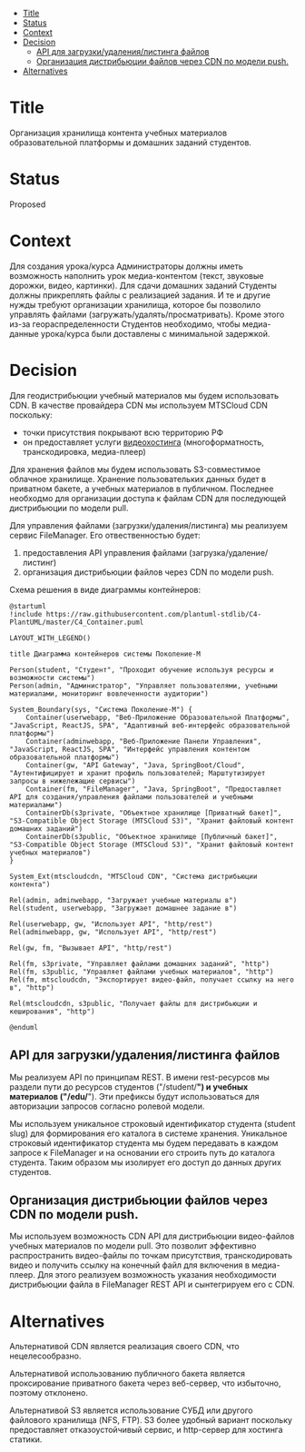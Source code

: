 - [Title](#title)
- [Status](#status)
- [Context](#context)
- [Decision](#decision)
  - [API для загрузки/удаления/листинга файлов](#api-для-загрузкиудалениялистинга-файлов)
  - [Организация дистрибьюции файлов через CDN по модели push.](#организация-дистрибьюции-файлов-через-cdn-по-модели-push)
- [Alternatives](#alternatives)

# Title
Организация хранилища контента учебных материалов образовательной платформы и домашних заданий студентов.

# Status
Proposed

# Context
Для создания урока/курса Администраторы должны иметь возможность наполнить урок медиа-контентом (текст, звуковые дорожки, видео, картинки). Для сдачи домашних заданий Студенты должны прикреплять файлы с реализацией задания. И те и другие нужды требуют организации хранилища, которое бы позволило управлять файлами (загружать/удалять/просматривать). Кроме этого из-за геораспределенности Студентов необходимо, чтобы медиа-данные урока/курса были доставлены с минимальной задержкой.

# Decision
Для геодистрибьюции учебный материалов мы будем использовать CDN. В качестве провайдера CDN мы используем MTSCloud CDN поскольку:
- точки присутствия покрывают всю территорию РФ
- он предоставляет услуги [видеохостинга](https://cloud.mts.ru/knowledge/cdn/mediaservisy/videokhosting-i-videostriming/) (многоформатность, транскодировка, медиа-плеер)

Для хранения файлов мы будем использовать S3-совместимое облачное хранилище. Хранение пользовательких данных будет в приватном бакете, а учебных материалов в публичном. Последнее необходмо для организации доступа к файлам CDN для последующей дистрибьюции по модели pull.

Для управления файлами (загрузки/удаления/листинга) мы реализуем сервис FileManager. Его отвественностью будет:
1. предоставления API управления файлами (загрузка/удаление/листинг)
2. организация дистрибьюции файлов через CDN по модели push.

Схема решения в виде диаграммы контейнеров:
```plantuml
@startuml
!include https://raw.githubusercontent.com/plantuml-stdlib/C4-PlantUML/master/C4_Container.puml

LAYOUT_WITH_LEGEND()

title Диаграмма контейнеров системы Поколение-М

Person(student, "Студент", "Проходит обучение используя ресурсы и возможности системы")
Person(admin, "Администратор", "Управляет пользователями, учебными материалами, мониторинг вовлеченности аудитории")

System_Boundary(sys, "Система Поколение-М") {
    Container(userwebapp, "Веб-Приложение Образовательной Платформы", "JavaScript, ReactJS, SPA", "Адаптивный веб-интерфейс образовательной платформы")
    Container(adminwebapp, "Веб-Приложение Панели Управления", "JavaScript, ReactJS, SPA", "Интерфейс управления контентом образовательной платформы")
    Container(gw, "API Gateway", "Java, SpringBoot/Cloud", "Аутентифицирует и хранит профиль пользователей; Марштутизирует запросы в нижележащие сервисы")
    Container(fm, "FileManager", "Java, SpringBoot", "Предоставляет API для создания/управления файлами пользователей и учебными материалами")
    ContainerDb(s3private, "Объектное хранилище [Приватный бакет]", "S3-Compatible Object Storage (MTSCloud S3)", "Хранит файловый контент домашних заданий")
    ContainerDb(s3public, "Объектное хранилище [Публичный бакет]", "S3-Compatible Object Storage (MTSCloud S3)", "Хранит файловый контент учебных материалов")
}

System_Ext(mtscloudcdn, "MTSCloud CDN", "Система дистрибьюции контента")

Rel(admin, adminwebapp, "Загружает учебные материалы в")
Rel(student, userwebapp, "Загружает домашнее задание в")

Rel(userwebapp, gw, "Использует API", "http/rest")
Rel(adminwebapp, gw, "Использует API", "http/rest")

Rel(gw, fm, "Вызывает API", "http/rest")

Rel(fm, s3private, "Управляет файлами домашних заданий", "http")
Rel(fm, s3public, "Управляет файлами учебных материалов", "http")
Rel(fm, mtscloudcdn, "Экспортирует видео-файл, получает ссылку на него в", "http")

Rel(mtscloudcdn, s3public, "Получает файлы для дистрибьюции и кеширования", "http")

@enduml
```

## API для загрузки/удаления/листинга файлов
Мы реализуем API по принципам REST. В имени rest-ресурсов мы раздели пути до ресурсов студентов ("/student/**") и учебных материалов ("/edu/**"). Эти префиксы будут использоваться для авторизации запросов согласно ролевой модели.

Мы используем уникальное строковый идентификатор студента (student slug) для формирования его каталога в системе хранения. Уникальное строковый идентификатор студента мы будем передавать в каждом запросе к FileManager и на основании его строить путь до каталога студента. Таким образом мы изолирует его доступ до данных других студентов.

## Организация дистрибьюции файлов через CDN по модели push.
Мы используем возможность CDN API для дистрибьюции видео-файлов учебных материалов по модели pull. Это позволит эффективно распространить видео-файлы по точкам присутствия, транскодировать видео и получить ссылку на конечный файл для включения в медиа-плеер. Для этого реализуем возможность указания необходимости дистрибьюции файла в FileManager REST API и сынтегрируем его c CDN.

# Alternatives
Альтернативой CDN является реализация своего CDN, что нецелесообразно.

Альтернативой использованию публичного бакета является проксирование приватного бакета через веб-сервер, что избыточно, поэтому отклонено.

Альтернативой S3 является использование СУБД или другого файлового хранилища (NFS, FTP). S3 более удобный вариант поскольку предоставляет отказоустойчивый сервис, и http-сервер для хостинга статики.